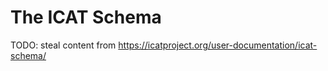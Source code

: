 # The ICAT Schema

TODO: steal content from https://icatproject.org/user-documentation/icat-schema/


